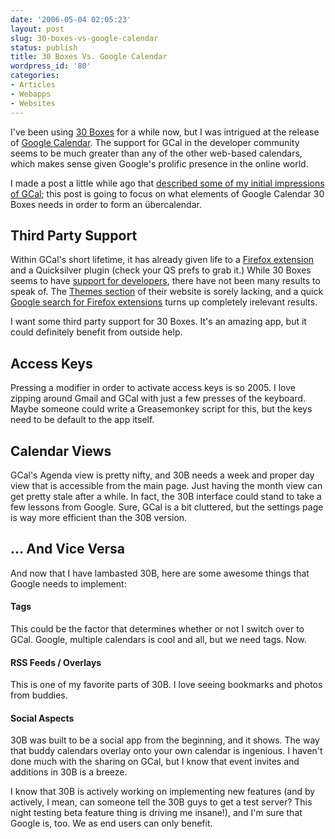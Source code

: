 ```yaml
---
date: '2006-05-04 02:05:23'
layout: post
slug: 30-boxes-vs-google-calendar
status: publish
title: 30 Boxes Vs. Google Calendar
wordpress_id: '80'
categories:
- Articles
- Webapps
- Websites
---
```


I've been using [30 Boxes](http://30boxes.com/) for a while now, but I was intrigued at the release of [Google Calendar](http://calendar.google.com/).  The support for GCal in the developer community seems to be much greater than any of the other web-based calendars, which makes sense given Google's prolific presence in the online world.

I made a post a little while ago that [described some of my initial impressions of GCal](http://thomas.fiveuptons.com/blog/?p=78); this post is going to focus on what elements of Google Calendar 30 Boxes needs in order to form an übercalendar.



## Third Party Support



Within GCal's short lifetime, it has already given life to a [Firefox extension](http://torrez.us/archives/2006/04/18/433/) and a Quicksilver plugin (check your QS prefs to grab it.)  While 30 Boxes seems to have [support for developers](http://30boxes.com/blog/index.php/developers/), there have not been many results to speak of.  The [Themes section](http://30boxes.com/forum/viewforum.php?f=10&sid=1a52a1befee97860c1a9cbb832bb458a) of their website is sorely lacking, and a quick [Google search for Firefox extensions](http://www.google.com/search?q=30%20boxes%20firefox%20extension) turns up completely irelevant results.

I want some third party support for 30 Boxes.  It's an amazing app, but it could definitely benefit from outside help.



## Access Keys



Pressing a modifier in order to activate access keys is so 2005.  I love zipping around Gmail and GCal with just a few presses of the keyboard.  Maybe someone could write a Greasemonkey script for this, but the keys need to be default to the app itself.



## Calendar Views



GCal's Agenda view is pretty nifty, and 30B needs a week and proper day view that is accessible from the main page.  Just having the month view can get pretty stale after a while.  In fact, the 30B interface could stand to take a few lessons from Google.  Sure, GCal is a bit cluttered, but the settings page is way more efficient than the 30B version.



## ... And Vice Versa



And now that I have lambasted 30B, here are some awesome things that Google needs to implement:



#### Tags



This could be the factor that determines whether or not I switch over to GCal.  Google, multiple calendars is cool and all, but we need tags.  Now.



#### RSS Feeds / Overlays



This is one of my favorite parts of 30B.  I love seeing bookmarks and photos from buddies.



#### Social Aspects



30B was built to be a social app from the beginning, and it shows.  The way that buddy calendars overlay onto your own calendar is ingenious.  I haven't done much with the sharing on GCal, but I know that event invites and additions in 30B is a breeze.

I know that 30B is actively working on implementing new features (and by actively, I mean, can someone tell the 30B guys to get a test server?  This night testing beta feature thing is driving me insane!), and I'm sure that Google is, too.  We as end users can only benefit.
